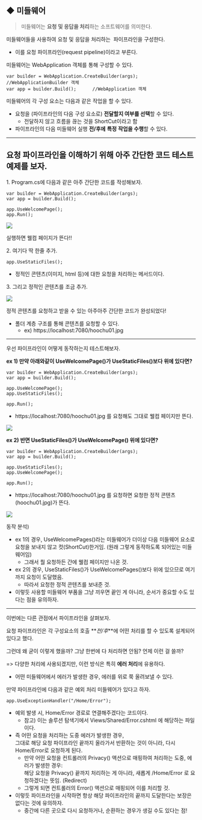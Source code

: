 ## ◆ 미들웨어

> 미들웨어는 **요청 및 응답을 처리**하는 소프트웨어를 의미한다.

미들웨어들을 사용하여 요청 및 응답을 처리하는  파이프라인을 구성한다.

-   이를 요청 파이프라인(request pipeline)이라고 부른다.

미들웨어는 WebApplication 객체를 통해 구성할 수 있다.

```
var builder = WebApplication.CreateBuilder(args);   //WebApplicationBuilder 객체
var app = builder.Build();  	//WebApplication 객체
```

미들웨어의 각 구성 요소는 다음과 같은 작업을 할 수 있다.

-   요청을 (파이프라인의 다음 구성 요소로) **전달할지 여부를 선택**할 수 있다.
    -   전달하지 않고 흐름을 끊는 것을 ShortCut이라고 함
-   파이프라인의 다음 미들웨어 실행 **전/후에** **특정** **작업을 수행**할 수 있다.

---

## 요청 파이프라인을 이해하기 위해 아주 간단한 코드 테스트 예제를 보자.

1\. Program.cs에 다음과 같은 아주 간단한 코드를 작성해보자.

```
var builder = WebApplication.CreateBuilder(args);   
var app = builder.Build();  

app.UseWelcomePage();
app.Run();
```

![](https://img1.daumcdn.net/thumb/R1280x0/?scode=mtistory2&fname=https%3A%2F%2Fblog.kakaocdn.net%2Fdn%2Fb4zvVT%2FbtsGFhMsj2Z%2FAYEBbY4nHRn5yERXsHQbcK%2Fimg.png)

실행하면 웰컴 페이지가 뜬다!!

2\. 여기다 딱 한줄 추가.

```
app.UseStaticFiles();
```

-   정적인 콘텐츠(이미지, html 등)에 대한 요청을 처리하는 메서드이다.

3\. 그리고 정적인 콘텐츠를 조금 추가.

![](https://img1.daumcdn.net/thumb/R1280x0/?scode=mtistory2&fname=https%3A%2F%2Fblog.kakaocdn.net%2Fdn%2FbGCVMb%2FbtsGCntNsgL%2FxWTZJyS7F8AVA41qN9FYEK%2Fimg.png)

정적 콘텐츠를 요청하고 받을 수 있는 아주아주 간단한 코드가 완성되었다!

-   폴더 계층 구조를 통해 콘텐츠를 요청할 수 있다.
    -   ex) https://localhost:7080/hoochu01.jpg 

---

우선 파이프라인이 어떻게 동작하는지 테스트해보자.

**ex 1) 만약 아래와같이 UseWelcomePage()가 UseStaticFiles()보다 위에 있다면?**

```
var builder = WebApplication.CreateBuilder(args);   
var app = builder.Build();  

app.UseWelcomePage();
app.UseStaticFiles();

app.Run();
```

-   https://localhost:7080/hoochu01.jpg 를 요청해도 그대로 웰컴 페이지만 뜬다. 

![](https://img1.daumcdn.net/thumb/R1280x0/?scode=mtistory2&fname=https%3A%2F%2Fblog.kakaocdn.net%2Fdn%2FtRGoB%2FbtsGBZmpQMp%2F4w27PWHl8qDmAfVtFibw71%2Fimg.png)

**ex 2) 반면 UseStaticFiles()가 UseWelcomePage() 위에 있다면?**

```
var builder = WebApplication.CreateBuilder(args);   
var app = builder.Build();  

app.UseStaticFiles();
app.UseWelcomePage();

app.Run();
```

-   https://localhost:7080/hoochu01.jpg 를 요청하면 요청한 정적 콘텐츠(hoochu01.jpg)가 뜬다.

![](https://img1.daumcdn.net/thumb/R1280x0/?scode=mtistory2&fname=https%3A%2F%2Fblog.kakaocdn.net%2Fdn%2FX7UTP%2FbtsGB24ucbH%2F8Q0RroXSNktI3n0W5jU5K1%2Fimg.png)

동작 분석)

-   ex 1의 경우, UseWelcomePages()라는 미들웨어가 더이상 다음 미들웨어 요소로 요청을 보내지 않고 컷(ShortCut)한거임. (원래 그렇게 동작하도록 되어있는 미들웨어임)
    -   그래서 뭘 요청하든 간에 웰컴 페이지만 나온 것.
-   ex 2의 경우, UseStaticFiles()가 UseWelcomePages()보다 위에 있으므로 여기까지 요청이 도달했음.
    -   따라서 요청한 정적 콘텐츠를 보내준 것.
-   이렇듯 사용할 미들웨어 부품을 그냥 끼우면 끝인 게 아니라, 순서가 중요할 수도 있다는 점을 유의하자.

---

이번에는 다른 관점에서 파이프라인을 살펴보자.

요청 파이프라인은 각 구성요소의 호출 **_전/후_**에 어떤 처리를 할 수 있도록 설계되어있다고 했다.

그런데 왜 굳이 이렇게 했을까? 그냥 한번에 다 처리하면 안됨? 언제 이런 걸 쓸까?

\=> 다양한 처리에 사용되겠지만, 이런 방식은 특히 **에러 처리**에 유용하다.

-   어떤 미들웨어에서 에러가 발생한 경우, 에러를 위로 쭉 올려보낼 수 있다.

만약 파이프라인에 다음과 같은 예외 처리 미들웨어가 있다고 하자.

```
app.UseExceptionHandler("/Home/Error");
```

-   예외 발생 시, Home/Error 경로로 연결해주겠다는 코드이다.
    -   참고) 이는 솔루션 탐색기에서 Views/Shared/Error.cshtml 에 해당하는 파일이다.
-   즉 어떤 요청을 처리하는 도중 에러가 발생한 경우,   
    그대로 해당 요청 파이프라인 끝까지 올라가서 반환하는 것이 아니라, 다시 Home/Error로 요청하게 된다.
    -   만약 어떤 요청을 컨트롤러의 Privacy() 액션으로 매핑하여 처리하는 도중, 에러가 발생한 경우:  
        해당 요청을 Privacy() 끝까지 처리하는 게 아니라, 새롭게 /Home/Error 로 요청하겠다는 뜻임. (Redirect)
    -   그렇게 되면 컨트롤러의 Error() 액션으로 매핑되어 이를 처리할 것.
-   이렇듯 파이프라인을 시작하면 항상 해당 파이프라인의 끝까지 도달한다는 보장은 없다는 것에 유의하자.
    -   중간에 다른 곳으로 다시 요청하거나, 순환하는 경우가 생길 수도 있다는 점!